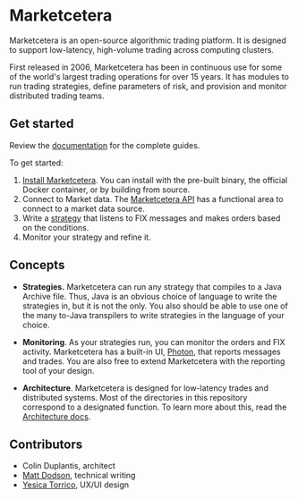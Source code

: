 # Marketcetera


Marketcetera is an open-source algorithmic trading platform.
It is designed to support low-latency, high-volume trading across computing clusters.


First released in 2006, Marketcetera has been in continuous use for some of the world's largest trading operations for over 15 years.
It has modules to run trading strategies, define parameters of risk, and provision and monitor distributed trading teams.


## Get started

Review the [documentation](https://repo.marketcetera.org/metc-doc/) for the complete guides.

To get started:

1. [Install Marketcetera](https://repo.marketcetera.org/metc-doc/docs/category/install). You can install with the pre-built binary, the official Docker container, or by building from source.
1. Connect to Market data. The [Marketcetera API](https://repo.marketcetera.org/javadoc/4.0.2/platform/apidocs/) has a functional area to connect to a market data source.
1. Write a [strategy](/docs/category/strategies) that listens to FIX messages and makes orders based on the conditions.
1. Monitor your strategy and refine it.

## Concepts

- **Strategies.** Marketcetera can run any strategy that compiles to a Java Archive file.
Thus, Java is an obvious choice of language to write the strategies in, but it is not the only.
You also should be able to use one of the many to-Java transpilers to write strategies in the language of your choice.

- **Monitoring**. As your strategies run, you can monitor the orders and FIX activity. Marketcetera has a built-in UI, [Photon](https://repo.marketcetera.org/metc-doc/docs/install/photon), that reports messages and trades. You are also free to extend Marketcetera with the reporting tool of your design.

- **Architecture**. Marketcetera is designed for low-latency trades and distributed systems. Most of the directories in this repository correspond to a designated function. To learn more about this, read the [Architecture docs](https://repo.marketcetera.org/metc-doc/docs/category/architecture).

## Contributors

- Colin Duplantis, architect
- [Matt Dodson](https://wellshapedwords.com), technical writing
- [Yesica Torrico](https://www.linkedin.com/in/yesica-t-uxui/), UX/UI design

